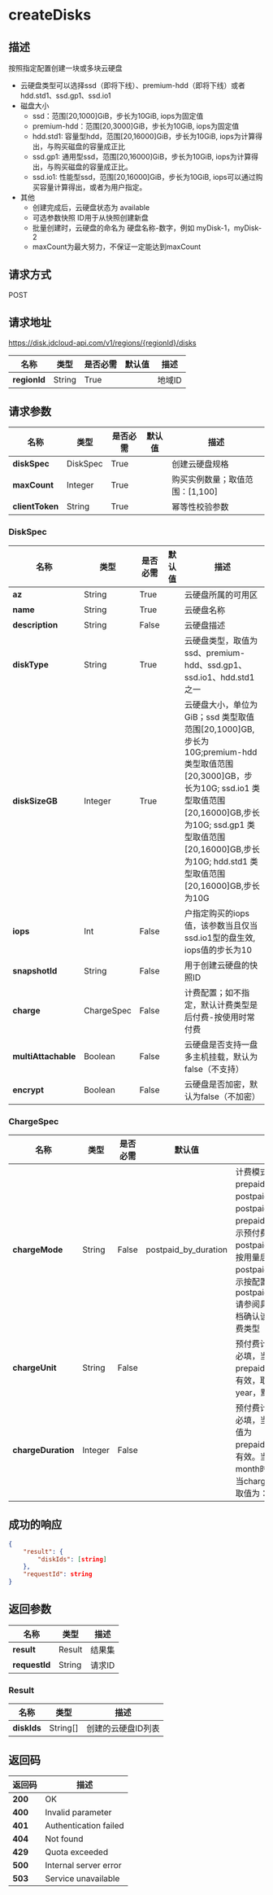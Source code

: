 # createDisks


## 描述
按照指定配置创建一块或多块云硬盘

- 云硬盘类型可以选择ssd（即将下线）、premium-hdd（即将下线）或者hdd.std1、ssd.gp1、ssd.io1
- 磁盘大小
    - ssd：范围[20,1000]GiB，步长为10GiB, iops为固定值
    - premium-hdd：范围[20,3000]GiB，步长为10GiB, iops为固定值
    - hdd.std1: 容量型hdd，范围[20,16000]GiB，步长为10GiB, iops为计算得出，与购买磁盘的容量成正比
    - ssd.gp1: 通用型ssd，范围[20,16000]GiB，步长为10GiB, iops为计算得出，与购买磁盘的容量成正比。
    - ssd.io1: 性能型ssd，范围[20,16000]GiB，步长为10GiB, iops可以通过购买容量计算得出，或者为用户指定。
- 其他
    - 创建完成后，云硬盘状态为 available
    - 可选参数快照 ID用于从快照创建新盘
    - 批量创建时，云硬盘的命名为 硬盘名称-数字，例如 myDisk-1，myDisk-2
    - maxCount为最大努力，不保证一定能达到maxCount


## 请求方式
POST

## 请求地址
https://disk.jdcloud-api.com/v1/regions/{regionId}/disks

|名称|类型|是否必需|默认值|描述|
|---|---|---|---|---|
|**regionId**|String|True| |地域ID|

## 请求参数
|名称|类型|是否必需|默认值|描述|
|---|---|---|---|---|
|**diskSpec**|DiskSpec|True| |创建云硬盘规格|
|**maxCount**|Integer|True| |购买实例数量；取值范围：[1,100]|
|**clientToken**|String|True| |幂等性校验参数|

### DiskSpec
|名称|类型|是否必需|默认值|描述|
|---|---|---|---|---|
|**az**|String|True| |云硬盘所属的可用区|
|**name**|String|True| |云硬盘名称|
|**description**|String|False| |云硬盘描述|
|**diskType**|String|True| |云硬盘类型，取值为ssd、premium-hdd、ssd.gp1、ssd.io1、hdd.std1之一|
|**diskSizeGB**|Integer|True| |云硬盘大小，单位为 GiB；ssd 类型取值范围[20,1000]GB,步长为10G;premium-hdd 类型取值范围[20,3000]GB，步长为10G; ssd.io1 类型取值范围[20,16000]GB,步长为10G; ssd.gp1 类型取值范围[20,16000]GB,步长为10G; hdd.std1 类型取值范围[20,16000]GB,步长为10G|
|**iops**|Int|False| |户指定购买的iops值，该参数当且仅当ssd.io1型的盘生效, iops值的步长为10|
|**snapshotId**|String|False| |用于创建云硬盘的快照ID|
|**charge**|ChargeSpec|False| |计费配置；如不指定，默认计费类型是后付费-按使用时常付费|
|**multiAttachable**|Boolean|False| |云硬盘是否支持一盘多主机挂载，默认为false（不支持）|
|**encrypt**|Boolean|False| |云硬盘是否加密，默认为false（不加密）|
### ChargeSpec
|名称|类型|是否必需|默认值|描述|
|---|---|---|---|---|
|**chargeMode**|String|False|postpaid_by_duration|计费模式，取值为：prepaid_by_duration，postpaid_by_usage或postpaid_by_duration，prepaid_by_duration表示预付费，postpaid_by_usage表示按用量后付费，postpaid_by_duration表示按配置后付费，默认为postpaid_by_duration.请参阅具体产品线帮助文档确认该产品线支持的计费类型|
|**chargeUnit**|String|False| |预付费计费单位，预付费必填，当chargeMode为prepaid_by_duration时有效，取值为：month、year，默认为month|
|**chargeDuration**|Integer|False| |预付费计费时长，预付费必填，当chargeMode取值为prepaid_by_duration时有效。当chargeUnit为month时取值为：1~9，当chargeUnit为year时取值为：1、2、3|

## 成功的响应

```json
{
    "result": {
        "diskIds": [string]
    },
    "requestId": string
}
```

## 返回参数
|名称|类型|描述|
|---|---|---|
|**result**|Result|结果集|
|**requestId**|String|请求ID|

### Result
|名称|类型|描述|
|---|---|---|
|**diskIds**|String[]|创建的云硬盘ID列表|

## 返回码
|返回码|描述|
|---|---|
|**200**|OK|
|**400**|Invalid parameter|
|**401**|Authentication failed|
|**404**|Not found|
|**429**|Quota exceeded|
|**500**|Internal server error|
|**503**|Service unavailable|
